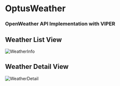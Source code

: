 # OptusWeather
### OpenWeather  API Implementation with VIPER 

## Weather List View

![WeatherInfo](https://user-images.githubusercontent.com/532928/62368015-f4274d80-b548-11e9-82d0-8ae42106dcdf.png)

## Weather Detail View

![WeatherDetail](https://user-images.githubusercontent.com/532928/62368116-44061480-b549-11e9-82cd-94861cb767c7.png)
